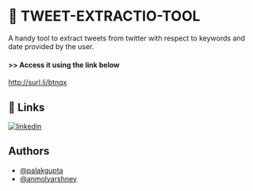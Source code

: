 
# 💬 TWEET-EXTRACTIO-TOOL

A handy tool to extract tweets from twitter with respect to keywords and date provided by the user.


#### >> Access it using the link below
http://surl.li/btnqx


## 🔗 Links
[![linkedin](https://img.shields.io/badge/Palak_gupta-0A66C2?style=for-the-badge&logo=linkedin&logoColor=white)](www.linkedin.com/in/palak-gupta-ML)


## Authors

- [@palakgupta](https://github.com/Code-with-Palak)
- [@anmolvarshney](https://github.com/anmol-varshney)



